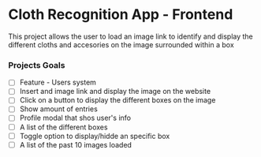 # Cloth Recognition App - Frontend

This project allows the user to load an image link to identify and display the different cloths and accesories on the image surrounded within a box

### Projects Goals

- [ ] Feature - Users system
- [ ] Insert and image link and display the image on the website
- [ ] Click on a button to display the different boxes on the image
- [ ] Show amount of entries 
- [ ] Profile modal that shos user's info
- [ ] A list of the different boxes
- [ ] Toggle option to display/hidde an specific box
- [ ] A list of the past 10 images loaded

```mermaid
    

```